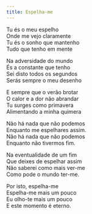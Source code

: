 ```yaml
---
title: Espelha-me
---
```


Tu és o meu espelho  
Onde me vejo claramente  
Tu és o sonho que mantenho  
Tudo que tenho em mente  

Na adversidade do mundo  
És a constante que tenho  
Sei disto todos os segundos  
Serás sempre o meu desenho  

E sempre que o verão brotar  
O calor e a dor não abrandar  
Tu surges como primavera  
Alimentando a minha quimera  

Não há nada que não podemos  
Enquanto me espelhares assim.  
Não há nada que não podemos    
Enquanto não tivermos fim.  

Na eventualidade de um fim  
Que deixes de espelhar assim  
Não saberei como mais ver-me  
Como pode o mundo ter-me.  

Por isto, espelha-me  
Espelha-me mais um pouco  
Eu olho-te mais um pouco  
E este momento é eterno.  
